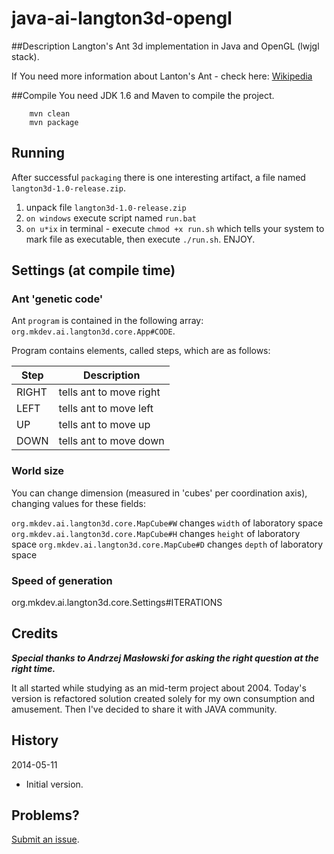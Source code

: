 java-ai-langton3d-opengl
========================

##Description
Langton's Ant 3d implementation in Java and OpenGL (lwjgl stack).

If You need more information about Lanton's Ant - check here: [Wikipedia](http://en.wikipedia.org/wiki/Langton%27s_ant)

##Compile
You need JDK 1.6 and Maven to compile the project.
```shell
    mvn clean
    mvn package
```

## Running
After successful `packaging` there is one interesting artifact, a file named `langton3d-1.0-release.zip`.

1. unpack file `langton3d-1.0-release.zip`
2. `on windows` execute script named `run.bat`
3. `on u*ix` in terminal - execute `chmod +x run.sh` which tells your system to mark file as executable, then execute `./run.sh`. ENJOY.

## Settings (at compile time)
### Ant 'genetic code'
Ant `program` is contained in the following array: `org.mkdev.ai.langton3d.core.App#CODE`.

Program contains elements, called steps, which are as follows:

Step | Description
-- | --
RIGHT | tells ant to move right 
LEFT | tells ant to move left
UP | tells ant to move up
DOWN | tells ant to move down

### World size
You can change dimension (measured in 'cubes' per coordination axis), changing values for these fields:

`org.mkdev.ai.langton3d.core.MapCube#W` changes `width` of laboratory space
`org.mkdev.ai.langton3d.core.MapCube#H` changes `height` of laboratory space
`org.mkdev.ai.langton3d.core.MapCube#D` changes `depth` of laboratory space

### Speed of generation
org.mkdev.ai.langton3d.core.Settings#ITERATIONS

## Credits
***Special thanks to Andrzej Masłowski for asking the right question at the right time.***

It all started while studying as an mid-term project about 2004. Today's version is refactored solution created solely for my own consumption and amusement. Then I've decided to share it with JAVA community.

## History

2014-05-11

* Initial version.

## Problems?

[Submit an issue](https://github.com/michalkolodziejski/java-ai-langton3d-opengl/issues).